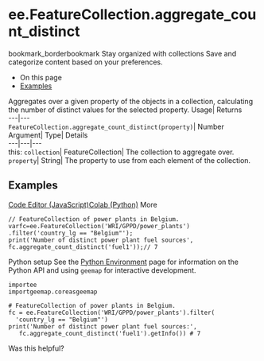  
#  ee.FeatureCollection.aggregate_count_distinct 
bookmark_borderbookmark Stay organized with collections  Save and categorize content based on your preferences.
  * On this page
  * [Examples](https://developers.google.com/earth-engine/apidocs/ee-featurecollection-aggregate_count_distinct#examples)


Aggregates over a given property of the objects in a collection, calculating the number of distinct values for the selected property. 
Usage| Returns  
---|---  
`FeatureCollection.aggregate_count_distinct(property)`| Number  
Argument| Type| Details  
---|---|---  
this: `collection`| FeatureCollection| The collection to aggregate over.  
`property`| String| The property to use from each element of the collection.  
## Examples
[Code Editor (JavaScript)](https://developers.google.com/earth-engine/apidocs/ee-featurecollection-aggregate_count_distinct#code-editor-javascript-sample)[Colab (Python)](https://developers.google.com/earth-engine/apidocs/ee-featurecollection-aggregate_count_distinct#colab-python-sample) More
```
// FeatureCollection of power plants in Belgium.
varfc=ee.FeatureCollection('WRI/GPPD/power_plants')
.filter('country_lg == "Belgium"');
print('Number of distinct power plant fuel sources',
fc.aggregate_count_distinct('fuel1'));// 7
```
Python setup
See the [ Python Environment](https://developers.google.com/earth-engine/guides/python_install) page for information on the Python API and using `geemap` for interactive development.
```
importee
importgeemap.coreasgeemap
```
```
# FeatureCollection of power plants in Belgium.
fc = ee.FeatureCollection('WRI/GPPD/power_plants').filter(
  'country_lg == "Belgium"')
print('Number of distinct power plant fuel sources:',
   fc.aggregate_count_distinct('fuel1').getInfo()) # 7
```

Was this helpful?
